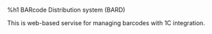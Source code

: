 %h1 BARcode Distribution system (BARD)

This is web-based servise for managing barcodes with 1C integration.